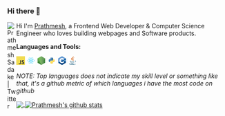 ### Hi there 👋

<a href="https://twitter.com/prathmeshsadake">
  <img align="left" alt="PrathmeshSadake | Twitter" width="21px" src="https://raw.githubusercontent.com/anuraghazra/anuraghazra/master/assets/twitter.svg" />
</a>


Hi I'm [Prathmesh](https://prathmeshsadake.github.io), a Frontend Web Developer & Computer Science Engineer who loves building webpages and Software products.

**Languages and Tools:**  

<code><img height="20" src="https://raw.githubusercontent.com/github/explore/80688e429a7d4ef2fca1e82350fe8e3517d3494d/topics/javascript/javascript.png"></code>
<code><img height="20" src="https://raw.githubusercontent.com/github/explore/80688e429a7d4ef2fca1e82350fe8e3517d3494d/topics/react/react.png"></code>
<code><img height="20" src="https://raw.githubusercontent.com/github/explore/80688e429a7d4ef2fca1e82350fe8e3517d3494d/topics/nodejs/nodejs.png"></code>
<code><img height="20" src="https://raw.githubusercontent.com/github/explore/80688e429a7d4ef2fca1e82350fe8e3517d3494d/topics/python/python.png"></code>
<code><img height="20" src="https://raw.githubusercontent.com/github/explore/80688e429a7d4ef2fca1e82350fe8e3517d3494d/topics/cpp/cpp.png"></code>
<code><img height="20" src="https://raw.githubusercontent.com/github/explore/80688e429a7d4ef2fca1e82350fe8e3517d3494d/topics/java/java.png"></code>



*NOTE: Top languages does not indicate my skill level or something like that, it's a github metric of which languages i have the most code on github*

<a href="https://github.com/prathmeshsadake">
  <img align="center" src="https://github-readme-stats.vercel.app/api/top-langs/?username=prathmeshsadake&theme=tokyonight&hide_langs_below=5" />
</a>
<a href="https://github.com/prathmeshsadake">
  <img align="center" src="https://github-readme-stats.vercel.app/api?username=prathmeshsadake&show_icons=true&theme=tokyonight&line_height=27" alt="Prathmesh's github stats" />
</a>

